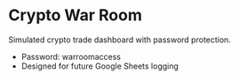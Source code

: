 # Crypto War Room

Simulated crypto trade dashboard with password protection.
- Password: warroomaccess
- Designed for future Google Sheets logging
